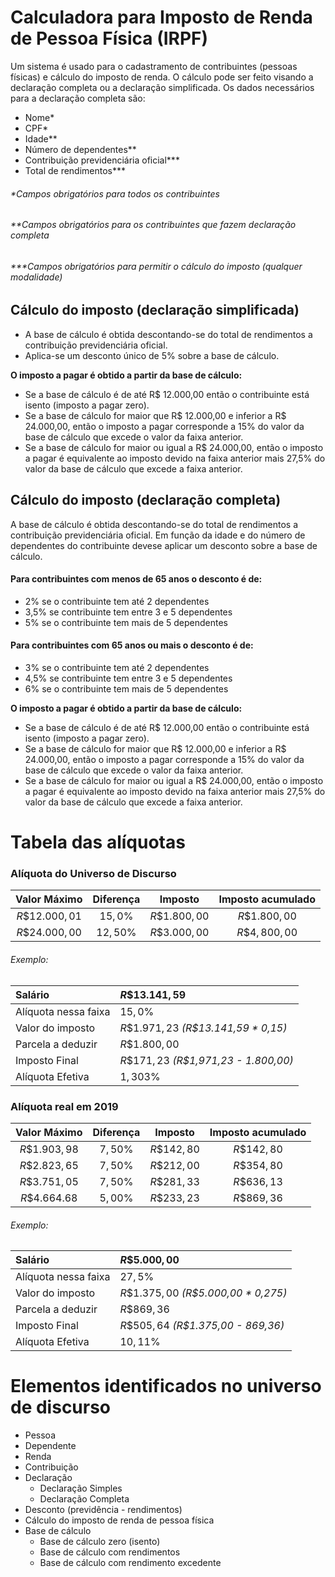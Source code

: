 # Calculadora para Imposto de Renda de Pessoa Física (IRPF)
Um sistema é usado para o cadastramento de contribuintes (pessoas físicas) e cálculo do imposto de renda. O cálculo pode ser feito visando a declaração completa ou a declaração simplificada. Os dados necessários para a declaração completa são:
- Nome*
- CPF*
- Idade**
- Número de dependentes**
- Contribuição previdenciária oficial***
- Total de rendimentos***

###### *Campos obrigatórios para todos os contribuintes
###### **Campos obrigatórios para os contribuintes que fazem declaração completa
###### ***Campos obrigatórios para permitir o cálculo do imposto (qualquer modalidade)

## Cálculo do imposto (declaração simplificada)
- A base de cálculo é obtida descontando-se do total de rendimentos a contribuição previdenciária oficial.
- Aplica-se um desconto único de 5% sobre a base de cálculo.

**O imposto a pagar é obtido a partir da base de cálculo:**
- Se a base de cálculo é de até R$ 12.000,00 então o contribuinte está isento (imposto a pagar zero).
- Se a base de cálculo for maior que R$ 12.000,00 e inferior a R$ 24.000,00, então o imposto a pagar corresponde a 15% do valor da base de cálculo que excede o valor da faixa anterior.
- Se a base de cálculo for maior ou igual a R$ 24.000,00, então o imposto a pagar é equivalente ao imposto devido na faixa anterior mais 27,5% do valor da base de cálculo que excede a faixa anterior.

## Cálculo do imposto (declaração completa)
A base de cálculo é obtida descontando-se do total de rendimentos a contribuição previdenciária oficial.
Em função da idade e do número de dependentes do contribuinte devese aplicar um desconto sobre a base de cálculo.
#### Para contribuintes com menos de 65 anos o desconto é de:
- 2% se o contribuinte tem até 2 dependentes
- 3,5% se contribuinte tem entre 3 e 5 dependentes
- 5% se o contribuinte tem mais de 5 dependentes

#### Para contribuintes com 65 anos ou mais o desconto é de:
- 3% se o contribuinte tem até 2 dependentes
- 4,5% se contribuinte tem entre 3 e 5 dependentes
- 6% se o contribuinte tem mais de 5 dependentes

**O imposto a pagar é obtido a partir da base de cálculo:**
- Se a base de cálculo é de até R$ 12.000,00 então o contribuinte está isento (imposto a pagar zero).
- Se a base de cálculo for maior que R$ 12.000,00 e inferior a R$ 24.000,00, então o imposto a pagar corresponde a 15% do valor da base de cálculo que excede o valor da faixa anterior.
- Se a base de cálculo for maior ou igual a R$ 24.000,00, então o imposto a pagar é equivalente ao imposto devido na faixa anterior mais 27,5% do valor da base de cálculo que excede a faixa anterior.


# Tabela das alíquotas

### Alíquota do Universo de Discurso
| **Valor Máximo** | **Diferença** |  **Imposto**  | **Imposto acumulado** |
| :--------------: | :-----------: | :-----------: | :-------------------: |
|  $R\$12.000,01$  |   $15,0\%$    | $R\$1.800,00$ |     $R\$1.800,00$     |
|  $R\$24.000,00$  |   $12,50\%$   | $R\$3.000,00$ |     $R\$4,800,00$     |

###### *Exemplo:*
| Salário              | $R\$13.141,59$                        |
| :------------------- | :------------------------------------ |
| Alíquota nessa faixa | $15,0\%$                              |
| Valor do imposto     | $R\$1.971,23$ *(R$13.141,59 * 0,15)*  |
| Parcela a deduzir    | $R\$1.800,00$                         |
| Imposto Final        | $R\$171,23$ *(R$1,971,23 - 1.800,00)* |
| Alíquota Efetiva     | $1,303\%$                             |


### Alíquota real em 2019
| **Valor Máximo** | **Diferença** | **Imposto** | **Imposto acumulado** |
| :--------------: | :-----------: | :---------: | :-------------------: |
|  $R\$1.903,98$   |   $7,50\%$    | $R\$142,80$ |      $R\$142,80$      |
|  $R\$2.823,65$   |   $7,50\%$    | $R\$212,00$ |      $R\$354,80$      |
|  $R\$3.751,05$   |   $7,50\%$    | $R\$281,33$ |      $R\$636,13$      |
|  $R\$4.664.68$   |   $5,00\%$    | $R\$233,23$ |      $R\$869,36$      |

###### *Exemplo:*
| Salário              | $R\$5.000,00$                        |
| :------------------- | :----------------------------------- |
| Alíquota nessa faixa | $27,5\%$                             |
| Valor do imposto     | $R\$1.375,00$ *(R$5.000,00 * 0,275)* |
| Parcela a deduzir    | $R\$869,36$                          |
| Imposto Final        | $R\$505,64$ *(R$1.375,00 - 869,36)*  |
| Alíquota Efetiva     | $10,11\%$                            |

# Elementos identificados no universo de discurso
- Pessoa
- Dependente
- Renda
- Contribuição
- Declaração 
    - Declaração Simples
    - Declaração Completa
- Desconto (previdência - rendimentos)
- Cálculo do imposto de renda de pessoa física
- Base de cálculo
    - Base de cálculo zero (isento)
    - Base de cálculo com rendimentos 
    - Base de cálculo com rendimento excedente